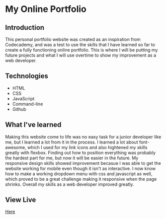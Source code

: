 # My Online Portfolio

## Introduction 

This personal portfolio website was created as an inspiration from Codecademy, and was a test to use the skills that I have learned so far to create a fully functioning online portfolio. This is where I will be putting my future projects and what I will use overtime to show my improvement as a web developer.

## Technologies

* HTML
* CSS
* JavaScript
* Command-line
* Github

## What I've learned

Making this website come to life was no easy task for a junior developer like me, but I learned a lot from it in the process. I learned a lot about font-awesome, which I used for my link icons and also hightened my skills greatly with flexbox. Finding out how to position everything was probably the hardest part for me, but now it will be easier in the future. My responsive design skills showed improvement becasue I was able to get the website working for mobile even though it isn't as interactive. I now know how to make a working dropdown menu with css and javascript as well, which proved to be a great challenge making it responsive when the page shrinks. Overall my skills as a web developer improved greatly.

## View Live
[Here](https://mmartin1013.github.io/Personal-Portfolio/)
